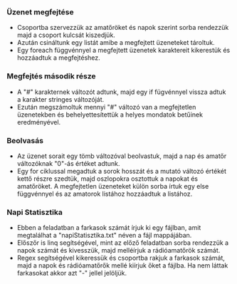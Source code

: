 ### Üzenet megfejtése
- Csoportba szervezzük az amatőröket és napok szerint sorba rendezzük majd a csoport kulcsát kiszedjük.
- Azután csináltunk egy listát amibe a megfejtett üzeneteket tároltuk.
- Egy foreach függvénnyel a megfejtett üzenetek karaktereit kikerestük és hozzáadtuk a megfejtéshez.
  
### Megfejtés második része
- A "#" karakternek változót adtunk, majd egy if fügvénnyel vissza adtuk a karakter stringes változóját.
- Ezután megszámoltuk mennyi "#" változó van a megfejtetlen üzenetekben és behelyettesítettük a helyes mondatok betűinek eredményével.

### Beolvasás
- Az üzenet sorait egy tömb változóval beolvastuk, majd a nap és amatőr változóknak "0"-ás értéket adtunk.
- Egy for ciklussal megadtuk a sorok hosszát és a mutató változó értékét kettő részre szedtük, majd oszlopokra osztottuk a napokat és amatőröket. A megfejtetlen üzeneteket külön sorba írtuk egy else függvénnyel és az amatorok listához hozzáadtuk a listához.

### Napi Statisztika
- Ebben a feladatban a farkasok számát írjuk ki egy fájlban, amit megtalálhat a "napiStatisztika.txt" néven a fájl mappájában. 
- Előszőr is linq segítségével, mint az előző feladatban sorba rendezzük a napok számát és kivesszük, majd melléírjuk a rádióamatőrök számát. 
-  Regex segítségével kikeressük és csoportba rakjuk a farkasok számát, majd a napok és rádióamatőrők mellé kiírjuk őket a fájlba. Ha nem láttak farkasokat akkor azt "-" jellel jelöljük.